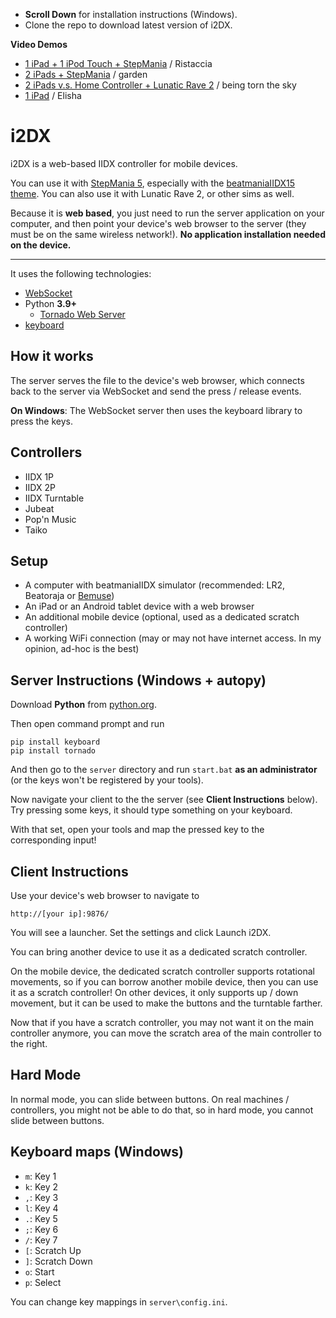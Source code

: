 * __Scroll Down__ for installation instructions (Windows).
* Clone the repo to download latest version of i2DX.


__Video Demos__

* [1 iPad + 1 iPod Touch + StepMania](http://www.youtube.com/watch?v=C3cZsZYK4Jo) / Ristaccia
* [2 iPads + StepMania](http://www.youtube.com/watch?v=f7GBGOO5DRw&feature=channel) / garden
* [2 iPads v.s. Home Controller + Lunatic Rave 2](http://www.youtube.com/watch?v=RfJ5FoVZiBs) / being torn the sky
* [1 iPad](http://www.youtube.com/watch?v=tiuCW311GEA) / Elisha

i2DX
=======

i2DX is a web-based IIDX controller for mobile devices.

You can use it with [StepMania 5](http://www.stepmania.com/), especially with the
[beatmaniaIIDX15 theme](http://www.stepmania.com/forums/showthread.php?28308-SM5-beatmaniaIIDX15-theme-and-noteskin&p=195991#post195991).
You can also use it with Lunatic Rave 2, or other sims as well.

Because it is __web based__, you just need to run the server application on your computer,
and then point your device's web browser to the server (they must be on the same wireless network!).
__No application installation needed on the device.__

--------------

It uses the following technologies:

* [WebSocket](http://websocket.org/)
* Python __3.9+__
	* [Tornado Web Server](http://www.tornadoweb.org/)
* [keyboard](https://pypi.org/project/keyboard/)



How it works
------------

The server serves the file to the device's web browser, which connects back to
the server via WebSocket and send the press / release events.

__On Windows__: The WebSocket server then uses the keyboard library to press the keys.

Controllers
---------------

* IIDX 1P
* IIDX 2P
* IIDX Turntable
* Jubeat
* Pop'n Music
* Taiko

Setup
-----

* A computer with beatmaniaIIDX simulator (recommended: LR2, Beatoraja or [Bemuse](https://bemuse.ninja))
* An iPad or an Android tablet device with a web browser
* An additional mobile device (optional, used as a dedicated scratch controller)
* A working WiFi connection (may or may not have internet access. In my opinion, ad-hoc is the best)

Server Instructions (Windows + autopy)
-------------------------------------------------

Download __Python__ from [python.org](http://python.org/download/).

Then open command prompt and run

    pip install keyboard
    pip install tornado

And then go to the `server` directory and run `start.bat` **as an administrator** (or the keys won't be registered by your tools).

Now navigate your client to the the server (see __Client Instructions__ below).
Try pressing some keys, it should type something on your keyboard.

With that set, open your tools and map the pressed key to the corresponding input!


<span id="client-instructions">Client Instructions</span>
-------------------
Use your device's web browser to navigate to

    http://[your ip]:9876/

You will see a launcher. Set the settings and click Launch i2DX.

You can bring another device to use it as a dedicated scratch controller.

On the mobile device, the dedicated scratch controller supports rotational movements, so if you
can borrow another mobile device, then you can use it as a scratch controller! On other devices, it
only supports up / down movement, but it can be used to make the buttons and the turntable farther.

Now that if you have a scratch controller, you may not want it on the main controller anymore,
you can move the scratch area of the main controller to the right.


Hard Mode
---------

In normal mode, you can slide between buttons.
On real machines / controllers, you might not be able to do that, so in hard
mode, you cannot slide between buttons.

Keyboard maps (Windows)
-----------------------

* `m`: Key 1
* `k`: Key 2
* `,`: Key 3
* `l`: Key 4
* `.`: Key 5
* `;`: Key 6
* `/`: Key 7
* `[`: Scratch Up
* `]`: Scratch Down
* `o`: Start
* `p`: Select

You can change key mappings in `server\config.ini`.
